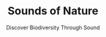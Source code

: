 ---
# A section created with the Portfolio widget.
# This section displays content from `content/project/`.
# See https://wowchemy.com/docs/widget/portfolio/
widget: portfolio

# This file represents a page section.
headless: true

# Order that this section appears on the page.
weight: 2

title: 'Sounds of Nature'
subtitle: 'Discover Biodiversity Through Sound'

content:
  # choose which content to display in widget
  filters:
    #folders to display content from
    folders:
      -volunteer
    # tags to include
    tags:
      -SoN
      
  # Page type to display. E.g. project.
  page_type: project

design:
  columns: '1'
  view: 3
  flip_alt_rows: true
  background: {}
  spacing: {padding: [0, 0, 0, 0]}
---